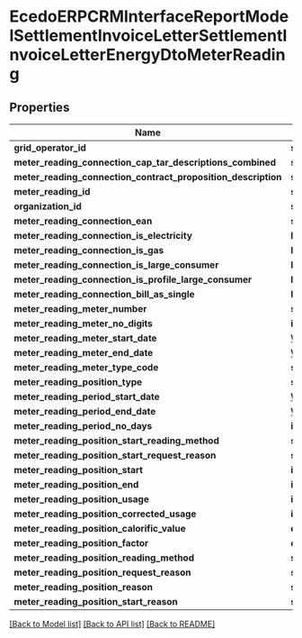 # EcedoERPCRMInterfaceReportModelSettlementInvoiceLetterSettlementInvoiceLetterEnergyDtoMeterReading

## Properties
Name | Type | Description | Notes
------------ | ------------- | ------------- | -------------
**grid_operator_id** | **string** |  | [optional] 
**meter_reading_connection_cap_tar_descriptions_combined** | **string** |  | [optional] 
**meter_reading_connection_contract_proposition_description** | **string** |  | [optional] 
**meter_reading_id** | **string** |  | [optional] 
**organization_id** | **string** |  | [optional] 
**meter_reading_connection_ean** | **string** |  | [optional] 
**meter_reading_connection_is_electricity** | **bool** |  | [optional] 
**meter_reading_connection_is_gas** | **bool** |  | [optional] 
**meter_reading_connection_is_large_consumer** | **bool** |  | [optional] 
**meter_reading_connection_is_profile_large_consumer** | **bool** |  | [optional] 
**meter_reading_connection_bill_as_single** | **bool** |  | [optional] 
**meter_reading_meter_number** | **string** |  | [optional] 
**meter_reading_meter_no_digits** | **int** |  | [optional] 
**meter_reading_meter_start_date** | [**\DateTime**](\DateTime.md) |  | [optional] 
**meter_reading_meter_end_date** | [**\DateTime**](\DateTime.md) |  | [optional] 
**meter_reading_meter_type_code** | **string** |  | [optional] 
**meter_reading_position_type** | **string** |  | [optional] 
**meter_reading_period_start_date** | [**\DateTime**](\DateTime.md) |  | [optional] 
**meter_reading_period_end_date** | [**\DateTime**](\DateTime.md) |  | [optional] 
**meter_reading_period_no_days** | **int** |  | [optional] 
**meter_reading_position_start_reading_method** | **string** |  | [optional] 
**meter_reading_position_start_request_reason** | **string** |  | [optional] 
**meter_reading_position_start** | **int** |  | [optional] 
**meter_reading_position_end** | **int** |  | [optional] 
**meter_reading_position_usage** | **int** |  | [optional] 
**meter_reading_position_corrected_usage** | **int** |  | [optional] 
**meter_reading_position_calorific_value** | **double** |  | [optional] 
**meter_reading_position_factor** | **double** |  | [optional] 
**meter_reading_position_reading_method** | **string** |  | [optional] 
**meter_reading_position_request_reason** | **string** |  | [optional] 
**meter_reading_position_reason** | **string** |  | [optional] 
**meter_reading_position_start_reason** | **string** |  | [optional] 

[[Back to Model list]](../README.md#documentation-for-models) [[Back to API list]](../README.md#documentation-for-api-endpoints) [[Back to README]](../README.md)


